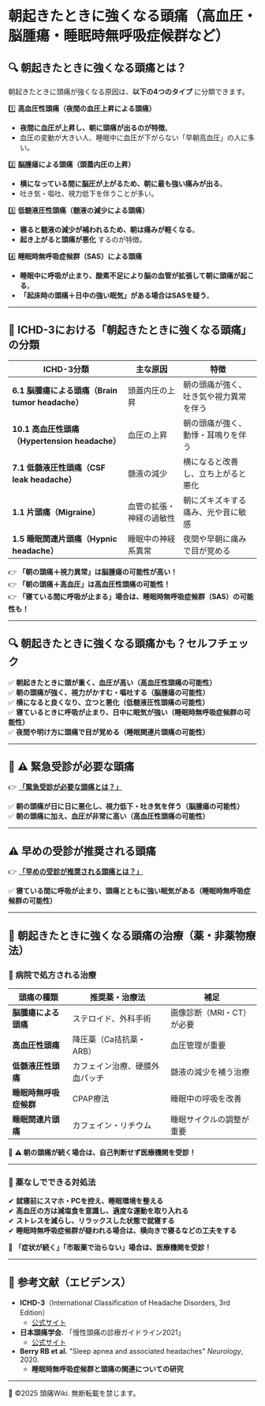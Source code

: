 # 朝起きたときに強くなる頭痛（高血圧・脳腫瘍・睡眠時無呼吸症候群など）

## 🔍 朝起きたときに強くなる頭痛とは？
朝起きたときに頭痛が強くなる原因は、**以下の4つのタイプ** に分類できます。  

1️⃣ **高血圧性頭痛（夜間の血圧上昇による頭痛）**  
   - **夜間に血圧が上昇し、朝に頭痛が出るのが特徴**。  
   - 血圧の変動が大きい人、睡眠中に血圧が下がらない「早朝高血圧」の人に多い。  

2️⃣ **脳腫瘍による頭痛（頭蓋内圧の上昇）**  
   - **横になっている間に脳圧が上がるため、朝に最も強い痛みが出る**。  
   - 吐き気・嘔吐、視力低下を伴うことが多い。  

3️⃣ **低髄液圧性頭痛（髄液の減少による頭痛）**  
   - **寝ると髄液の減少が補われるため、朝は痛みが軽くなる**。  
   - **起き上がると頭痛が悪化** するのが特徴。  

4️⃣ **睡眠時無呼吸症候群（SAS）による頭痛**  
   - **睡眠中に呼吸が止まり、酸素不足により脳の血管が拡張して朝に頭痛が起こる**。  
   - **「起床時の頭痛＋日中の強い眠気」がある場合はSASを疑う**。  

---

## **📌 ICHD-3における「朝起きたときに強くなる頭痛」の分類**
| **ICHD-3分類** | **主な原因** | **特徴** |
|--------------|------------|----------|
| **6.1 脳腫瘍による頭痛（Brain tumor headache）** | 頭蓋内圧の上昇 | 朝の頭痛が強く、吐き気や視力異常を伴う |
| **10.1 高血圧性頭痛（Hypertension headache）** | 血圧の上昇 | 朝の頭痛が強く、動悸・耳鳴りを伴う |
| **7.1 低髄液圧性頭痛（CSF leak headache）** | 髄液の減少 | 横になると改善し、立ち上がると悪化 |
| **1.1 片頭痛（Migraine）** | 血管の拡張・神経の過敏性 | 朝にズキズキする痛み、光や音に敏感 |
| **1.5 睡眠関連片頭痛（Hypnic headache）** | 睡眠中の神経系異常 | 夜間や早朝に痛みで目が覚める |

👉 **「朝の頭痛＋視力異常」は脳腫瘍の可能性が高い！**  
👉 **「朝の頭痛＋高血圧」は高血圧性頭痛の可能性！**  
👉 **「寝ている間に呼吸が止まる」場合は、睡眠時無呼吸症候群（SAS）の可能性も！**

---

## **🔍 朝起きたときに強くなる頭痛かも？セルフチェック**
✅ **朝起きたときに頭が重く、血圧が高い（高血圧性頭痛の可能性）**  
✅ **朝の頭痛が強く、視力がかすむ・嘔吐する（脳腫瘍の可能性）**  
✅ **横になると良くなり、立つと悪化（低髄液圧性頭痛の可能性）**  
✅ **寝ているときに呼吸が止まり、日中に眠気が強い（睡眠時無呼吸症候群の可能性）**  
✅ **夜間や明け方に頭痛で目が覚める（睡眠関連片頭痛の可能性）**  

---

## 🚨 **⚠ 緊急受診が必要な頭痛**
👉 **[「緊急受診が必要な頭痛とは？」](../dangerous_headache/emergency.md)**  

✅ **朝の頭痛が日に日に悪化し、視力低下・吐き気を伴う（脳腫瘍の可能性）**  
✅ **朝の頭痛に加え、血圧が非常に高い（高血圧性頭痛の可能性）**  

---

## ⚠ **早めの受診が推奨される頭痛**
👉 **[「早めの受診が推奨される頭痛とは？」](../dangerous_headache/non_emergency.md)**  

✅ **寝ている間に呼吸が止まり、頭痛とともに強い眠気がある（睡眠時無呼吸症候群の可能性）**  

---

## **💊 朝起きたときに強くなる頭痛の治療（薬・非薬物療法）**
### **🏥 病院で処方される治療**
| **頭痛の種類** | **推奨薬・治療法** | **補足** |
|--------------|----------------|---------|
| **脳腫瘍による頭痛** | ステロイド、外科手術 | 画像診断（MRI・CT）が必要 |
| **高血圧性頭痛** | 降圧薬（Ca拮抗薬・ARB） | 血圧管理が重要 |
| **低髄液圧性頭痛** | カフェイン治療、硬膜外血パッチ | 髄液の減少を補う治療 |
| **睡眠時無呼吸症候群** | CPAP療法 | 睡眠中の呼吸を改善 |
| **睡眠関連片頭痛** | カフェイン・リチウム | 睡眠サイクルの調整が重要 |

🚨 **⚠ 朝の頭痛が続く場合は、自己判断せず医療機関を受診！**

---

### **🌿 薬なしでできる対処法**
✔ **就寝前にスマホ・PCを控え、睡眠環境を整える**  
✔ **高血圧の方は減塩食を意識し、適度な運動を取り入れる**  
✔ **ストレスを減らし、リラックスした状態で就寝する**  
✔ **睡眠時無呼吸症候群が疑われる場合は、横向きで寝るなどの工夫をする**  

🚨 **「症状が続く」「市販薬で治らない」場合は、医療機関を受診！**

---

## **📖 参考文献（エビデンス）**
- **ICHD-3**（International Classification of Headache Disorders, 3rd Edition）  
  - [公式サイト](https://ichd-3.org/)
- **日本頭痛学会.** 「慢性頭痛の診療ガイドライン2021」  
  - [公式サイト](https://www.jhsnet.net/)
- **Berry RB et al.** "Sleep apnea and associated headaches" *Neurology*, 2020.  
  - **睡眠時無呼吸症候群と頭痛の関連についての研究**

---
📌 ©2025 頭痛Wiki. 無断転載を禁じます。
